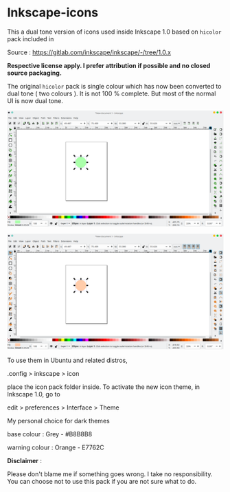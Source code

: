 # Inkscape-icons

This a dual tone version of icons used inside Inkscape 1.0 based on `hicolor` pack included in 

Source : https://gitlab.com/inkscape/inkscape/-/tree/1.0.x

**Respective license apply. I prefer attribution if possible and no closed source packaging.**

The original `hicolor` pack is single colour which has now been converted to dual tone ( two colours ). It is not 100 % complete. But most of the normal UI is now dual tone. 

![green icons Inkscape](https://raw.githubusercontent.com/meetdilip/Inkscape-icons/master/Inkscape%20icons%20green%20github.png)

![orange icons Inkscape](https://raw.githubusercontent.com/meetdilip/Inkscape-icons/master/Inkscape%20icons%20orange%20github.png)

To use them in Ubuntu and related distros,

.config > inkscape > icon 

place the icon pack folder inside. To activate the new icon theme, in Inkscape 1.0, go to

edit > preferences > Interface > Theme

My personal choice for dark themes

base colour : Grey - #B8B8B8

warning colour : Orange - E7762C

**Disclaimer** :

Please don't blame me if something goes wrong. I take no responsibility. You can choose not to use this pack if you are not sure what to do. 
